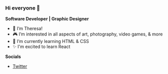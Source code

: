 <h3>Hi everyone 🌸</h3>

<b>Software Developer | Graphic Designer</b>

- 👋 I’m Theresa!
- 🎮 I’m interested in all aspects of art, photography, video games, & more
- 🌱 I’m currently learning HTML & CSS
- ✨ I'm excited to learn React

<b>Socials</b>
- <a href="https://twitter.com/theresacodes">Twitter</a>

<!---
theresadill/theresadill is a ✨ special ✨ repository because its `README.md` (this file) appears on your GitHub profile.
You can click the Preview link to take a look at your changes.
--->
